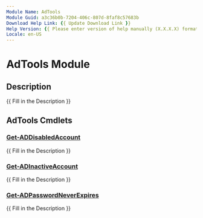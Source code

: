 ```yaml
---
Module Name: AdTools
Module Guid: a3c36b0b-7204-406c-807d-8faf8c57683b
Download Help Link: {{ Update Download Link }}
Help Version: {{ Please enter version of help manually (X.X.X.X) format }}
Locale: en-US
---
```


# AdTools Module
## Description
{{ Fill in the Description }}

## AdTools Cmdlets
### [Get-ADDisabledAccount](Get-ADDisabledAccount.md)
{{ Fill in the Description }}

### [Get-ADInactiveAccount](Get-ADInactiveAccount.md)
{{ Fill in the Description }}

### [Get-ADPasswordNeverExpires](Get-ADPasswordNeverExpires.md)
{{ Fill in the Description }}

